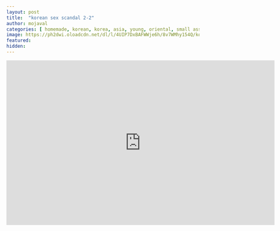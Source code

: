 ```yaml
---
layout: post
title:  "korean sex scandal 2-2"
author: mojaval
categories: [ homemade, korean, korea, asia, young, oriental, small ass, pussy eating, skinny, hairy, natural tits, cowgirl, missionary, spooning, doggy ]
image: https://ph2dwi.oloadcdn.net/dl/l/4UIP7DxBAFWWje6h/8v7WMhy154Q/korean-sex-scandal-2-2___34803e3bec7a220b1666a493ed82b796d67dd777.mp4_splash.jpg?mime=true
featured: 
hidden: 
---
```


<iframe src="https://openload.co/embed/5IKjKJoghvE/korean-sex-scandal-2-2___34803e3bec7a220b1666a493ed82b796d67dd777.mp4" scrolling="no" frameborder="0" width="700" height="430" allowfullscreen="true" webkitallowfullscreen="true" mozallowfullscreen="true"></iframe>